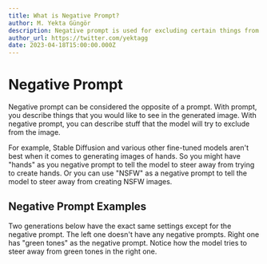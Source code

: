 ```yaml
---
title: What is Negative Prompt?
author: M. Yekta Güngör
description: Negative prompt is used for excluding certain things from the generated image. Learn more about it in our guide.
author_url: https://twitter.com/yektagg
date: 2023-04-18T15:00:00.000Z
---
```


<script>
  import Cards from '$components/docs/Cards.svelte';
  import Card from '$components/docs/Card.svelte';
</script>

# Negative Prompt

Negative prompt can be considered the opposite of a prompt. With prompt, you describe things that you would like to see in the generated image. With negative prompt, you can describe stuff that the model will try to exclude from the image.

For example, Stable Diffusion and various other fine-tuned models aren't best when it comes to generating images of hands. So you might have "hands" as you negative prompt to tell the model to steer away from trying to create hands. Or you can use "NSFW" as a negative prompt to tell the model to steer away from creating NSFW images.

## Negative Prompt Examples

Two generations below have the exact same settings except for the negative prompt. The left one doesn't have any negative prompts. Right one has "green tones" as the negative prompt. Notice how the model tries to steer away from green tones in the right one.

<Cards>
  <Card size='wider' title="No negative prompt" src="https://ba.stablecog.com/guide/generation-settings/negative_prompt_none.jpg" width="1024" height="1536"/>
  <Card size='wider' title="Negative prompt: Green tones" src="https://ba.stablecog.com/guide/generation-settings/negative_prompt_green_tones.jpg" width="1024" height="1536"/>
  <Card size='wider' title="No negative prompt" src="https://ba.stablecog.com/guide/generation-settings/negative_prompt_2_none.jpg" width="1024" height="1536"/>
  <Card size='wider' title="Negative prompt: Angry" src="https://ba.stablecog.com/guide/generation-settings/negative_prompt_2_angry.jpg" width="1024" height="1536"/>
</Cards>
